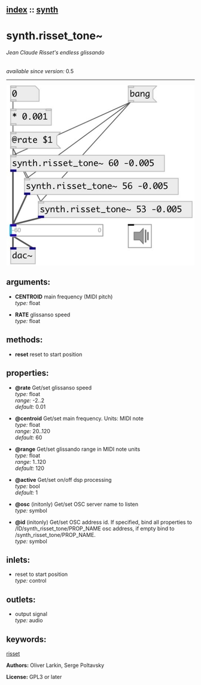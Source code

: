 [index](index.html) :: [synth](category_synth.html)
---

# synth.risset_tone~

###### Jean Claude Risset&#39;s endless glissando

*available since version:* 0.5

---




[![example](../examples/img/synth.risset_tone~.jpg)](../examples/pd/synth.risset_tone~.pd)



## arguments:

* **CENTROID**
main frequency (MIDI pitch)<br>
_type:_ float<br>

* **RATE**
glissanso speed<br>
_type:_ float<br>



## methods:

* **reset**
reset to start position<br>




## properties:

* **@rate** 
Get/set glissanso speed<br>
_type:_ float<br>
_range:_ -2..2<br>
_default:_ 0.01<br>

* **@centroid** 
Get/set main frequency. Units: MIDI note<br>
_type:_ float<br>
_range:_ 20..120<br>
_default:_ 60<br>

* **@range** 
Get/set glissando range in MIDI note units<br>
_type:_ float<br>
_range:_ 1..120<br>
_default:_ 120<br>

* **@active** 
Get/set on/off dsp processing<br>
_type:_ bool<br>
_default:_ 1<br>

* **@osc** (initonly)
Get/set OSC server name to listen<br>
_type:_ symbol<br>

* **@id** (initonly)
Get/set OSC address id. If specified, bind all properties to
/ID/synth_risset_tone/PROP_NAME osc address, if empty bind to
/synth_risset_tone/PROP_NAME.<br>
_type:_ symbol<br>



## inlets:

* reset to start position<br>
_type:_ control



## outlets:

* output signal<br>
_type:_ audio



## keywords:

[risset](keywords/risset.html)






**Authors:** Oliver Larkin, Serge Poltavsky




**License:** GPL3 or later





